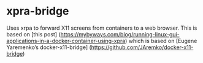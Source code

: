 # xpra-bridge
Uses xrpa to forward  X11 screens from containers to a web browser. This  is based on [this post] (https://mybyways.com/blog/running-linux-gui-applications-in-a-docker-container-using-xpra) which is based on [Eugene Yaremenko’s docker-x11-bridge] (https://github.com/JAremko/docker-x11-bridge)
